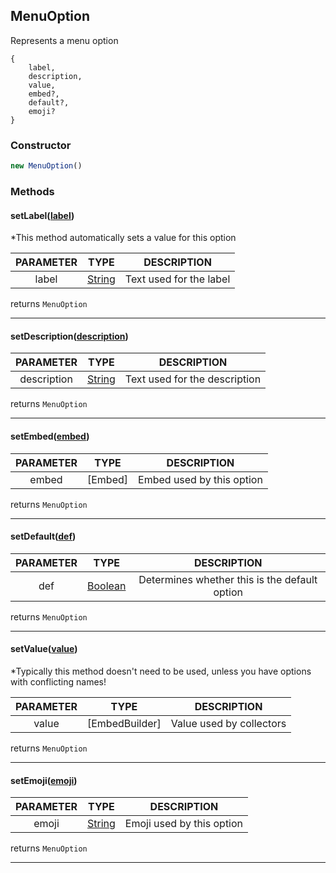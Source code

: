 [String]: https://developer.mozilla.org/en-US/docs/Web/JavaScript/Reference/Global_Objects/String

[Number]: https://developer.mozilla.org/en-US/docs/Web/JavaScript/Reference/Global_Objects/Number

[Boolean]: https://developer.mozilla.org/en-US/docs/Web/JavaScript/Reference/Global_Objects/Boolean

[Object]: https://developer.mozilla.org/en-US/docs/Web/JavaScript/Reference/Global_Objects/Object

[Array]: https://developer.mozilla.org/en-US/docs/Web/JavaScript/Reference/Global_Objects/Array


## MenuOption

Represents a menu option
```
{
    label,
    description,
    value,
    embed?,
    default?,
    emoji?
}
```
### Constructor
```js
new MenuOption()
```

### Methods

#### setLabel([label]())

*This method automatically sets a value for this option

| PARAMETER | TYPE | DESCRIPTION |
|:-:|:-:|:-:|
| label | [String] | Text used for the label |
returns `MenuOption`

---
#### setDescription([description]())

| PARAMETER | TYPE | DESCRIPTION |
|:-:|:-:|:-:|
| description | [String] | Text used for the description |
returns `MenuOption`

---
#### setEmbed([embed]())

| PARAMETER | TYPE | DESCRIPTION |
|:-:|:-:|:-:|
| embed | [Embed] | Embed used by this option |
returns `MenuOption`

---
#### setDefault([def]())

| PARAMETER | TYPE | DESCRIPTION |
|:-:|:-:|:-:|
| def | [Boolean] | Determines whether this is the default option |
returns `MenuOption`

---

#### setValue([value]())

*Typically this method doesn't need to be used, unless you have options with conflicting names!

| PARAMETER | TYPE | DESCRIPTION |
|:-:|:-:|:-:|
| value | [EmbedBuilder] | Value used by collectors |
returns `MenuOption`

---

#### setEmoji([emoji]())

| PARAMETER | TYPE | DESCRIPTION |
|:-:|:-:|:-:|
| emoji | [String] | Emoji used by this option |
returns `MenuOption`

---